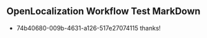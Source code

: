 ## OpenLocalization Workflow Test MarkDown
* 74b40680-009b-4631-a126-517e27074115 thanks!

<!--HONumber=Sep16_HO1-->


